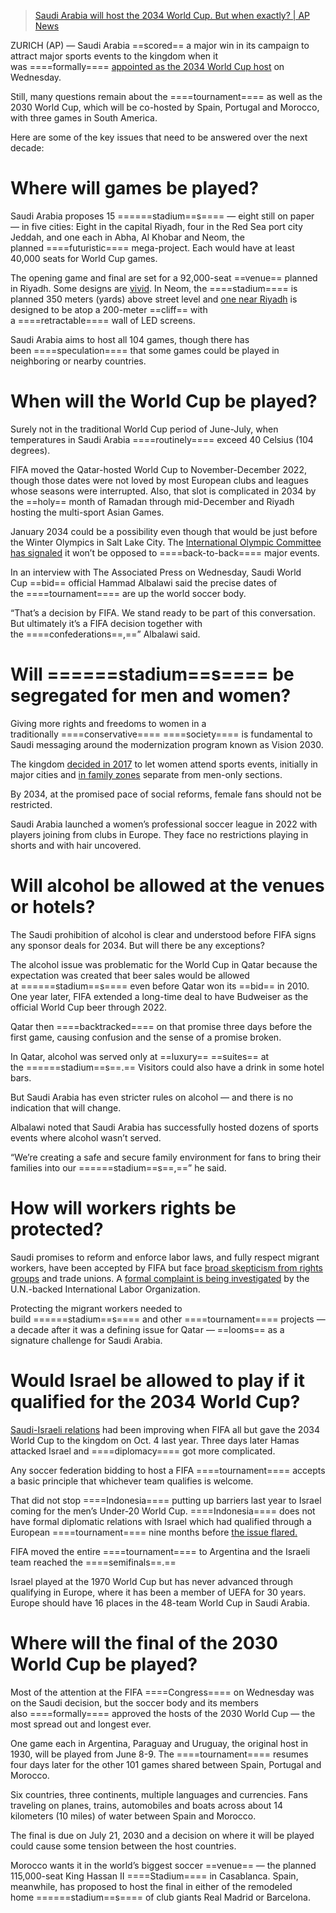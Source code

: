 
> [Saudi Arabia will host the 2034 World Cup. But when exactly? | AP News](https://apnews.com/article/saudi-arabia-2034-world-cup-fifa-2b8bd39a2083ba14918d9d2263fa2fad)

ZURICH (AP) — Saudi Arabia ==scored== a major win in its campaign to attract major sports events to the kingdom when it was ====formally==== [appointed as the 2034 World Cup host](https://apnews.com/article/fifa-world-cup-2030-2034-saudi-arabia-spain-portugal-945f8d7bf332553de0726901d096b956) on Wednesday.

Still, many questions remain about the ====tournament==== as well as the 2030 World Cup, which will be co-hosted by Spain, Portugal and Morocco, with three games in South America.

Here are some of the key issues that need to be answered over the next decade:

# Where will games be played?

Saudi Arabia proposes 15 ======stadium==s==== — eight still on paper — in five cities: Eight in the capital Riyadh, four in the Red Sea port city Jeddah, and one each in Abha, Al Khobar and Neom, the planned ====futuristic==== mega-project. Each would have at least 40,000 seats for World Cup games.

The opening game and final are set for a 92,000-seat ==venue== planned in Riyadh. Some designs are [vivid](https://apnews.com/article/2034-world-cup-fifa-saudi-arabia-stadiums-f969935147aa76d74e215aebd06d3848). In Neom, the ====stadium==== is planned 350 meters (yards) above street level and [one near Riyadh](https://apnews.com/article/saudi-arabia-fifa-world-cup-stadium-qiddiya-6523d5286b89ab46929637ed98c5ff4a) is designed to be atop a 200-meter ==cliff== with a ====retractable==== wall of LED screens.

Saudi Arabia aims to host all 104 games, though there has been ====speculation==== that some games could be played in neighboring or nearby countries.

# When will the World Cup be played?

Surely not in the traditional World Cup period of June-July, when temperatures in Saudi Arabia ====routinely==== exceed 40 Celsius (104 degrees).

FIFA moved the Qatar-hosted World Cup to November-December 2022, though those dates were not loved by most European clubs and leagues whose seasons were interrupted. Also, that slot is complicated in 2034 by the ==holy== month of Ramadan through mid-December and Riyadh hosting the multi-sport Asian Games.

January 2034 could be a possibility even though that would be just before the Winter Olympics in Salt Lake City. The [International Olympic Committee has signaled](https://apnews.com/article/saudi-arabia-ioc-fifa-2034-world-cup-winter-olympcis-a8eecde9a6e438ef2133bbb253f271a1) it won’t be opposed to ====back-to-back==== major events.

In an interview with The Associated Press on Wednesday, Saudi World Cup ==bid== official Hammad Albalawi said the precise dates of the ====tournament==== are up the world soccer body.

“That’s a decision by FIFA. We stand ready to be part of this conversation. But ultimately it’s a FIFA decision together with the ====confederations==,==” Albalawi said.

# Will ======stadium==s==== be segregated for men and women?

Giving more rights and freedoms to women in a traditionally ====conservative==== ====society==== is fundamental to Saudi messaging around the modernization program known as Vision 2030.

The kingdom [decided in 2017](https://apnews.com/general-news-606ea3c22c8b4ab6a4d82d3dc031c78f) to let women attend sports events, initially in major cities and [in family zones](https://apnews.com/article/54adcc61344744f492c0710f75524523) separate from men-only sections.

By 2034, at the promised pace of social reforms, female fans should not be restricted.

Saudi Arabia launched a women’s professional soccer league in 2022 with players joining from clubs in Europe. They face no restrictions playing in shorts and with hair uncovered.

# Will alcohol be allowed at the venues or hotels?

The Saudi prohibition of alcohol is clear and understood before FIFA signs any sponsor deals for 2034. But will there be any exceptions?

The alcohol issue was problematic for the World Cup in Qatar because the expectation was created that beer sales would be allowed at ======stadium==s==== even before Qatar won its ==bid== in 2010. One year later, FIFA extended a long-time deal to have Budweiser as the official World Cup beer through 2022.

Qatar then ====backtracked==== on that promise three days before the first game, causing confusion and the sense of a promise broken.

In Qatar, alcohol was served only at ==luxury== ==suites== at the ======stadium==s==.== Visitors could also have a drink in some hotel bars.

But Saudi Arabia has even stricter rules on alcohol — and there is no indication that will change.

Albalawi noted that Saudi Arabia has successfully hosted dozens of sports events where alcohol wasn’t served.

“We’re creating a safe and secure family environment for fans to bring their families into our ======stadium==s==,==” he said.

# How will workers rights be protected?

Saudi promises to reform and enforce labor laws, and fully respect migrant workers, have been accepted by FIFA but face [broad skepticism from rights groups](https://apnews.com/article/2034-world-cup-saudi-arabia-migrant-labor-human-rights-fcf03a475a23fda09583ef69176337a0) and trade unions. A [formal complaint is being investigated](https://apnews.com/article/ilo-labor-complaint-saudi-arabia-fifa-8767e862bffba8e49e021e515d5b306b) by the U.N.-backed International Labor Organization.

Protecting the migrant workers needed to build ======stadium==s==== and other ====tournament==== projects — a decade after it was a defining issue for Qatar — ==looms== as a signature challenge for Saudi Arabia.

# Would Israel be allowed to play if it qualified for the 2034 World Cup?

[Saudi-Israeli relations](https://apnews.com/article/davos-israel-herzog-openai-altman-773e21a96baff820d27e7f2c0211f34a) had been improving when FIFA all but gave the 2034 World Cup to the kingdom on Oct. 4 last year. Three days later Hamas attacked Israel and ====diplomacy==== got more complicated.

Any soccer federation bidding to host a FIFA ====tournament==== accepts a basic principle that whichever team qualifies is welcome.

That did not stop ====Indonesia==== putting up barriers last year to Israel coming for the men’s Under-20 World Cup. ====Indonesia==== does not have formal diplomatic relations with Israel which had qualified through a European ====tournament==== nine months before [the issue flared.](https://apnews.com/article/indonesia-isreal-u20-world-cup-fifa-165dacc34b2803682de9ce4d6216585b)

FIFA moved the entire ====tournament==== to Argentina and the Israeli team reached the ====semifinals==.==

Israel played at the 1970 World Cup but has never advanced through qualifying in Europe, where it has been a member of UEFA for 30 years. Europe should have 16 places in the 48-team World Cup in Saudi Arabia.

# Where will the final of the 2030 World Cup be played?

Most of the attention at the FIFA ====Congress==== on Wednesday was on the Saudi decision, but the soccer body and its members also ====formally==== approved the hosts of the 2030 World Cup — the most spread out and longest ever.

One game each in Argentina, Paraguay and Uruguay, the original host in 1930, will be played from June 8-9. The ====tournament==== resumes four days later for the other 101 games shared between Spain, Portugal and Morocco.

Six countries, three continents, multiple languages and currencies. Fans traveling on planes, trains, automobiles and boats across about 14 kilometers (10 miles) of water between Spain and Morocco.

The final is due on July 21, 2030 and a decision on where it will be played could cause some tension between the host countries.

Morocco wants it in the world’s biggest soccer ==venue== — the planned 115,000-seat King Hassan II ====Stadium==== in Casablanca. Spain, meanwhile, has proposed to host the final in either of the remodeled home ======stadium==s==== of club giants Real Madrid or Barcelona.
